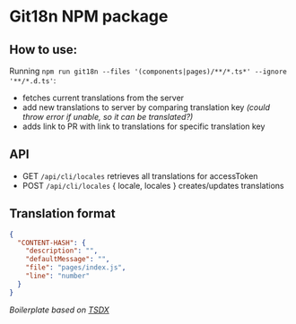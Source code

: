# Git18n NPM package

## How to use:

Running `npm run git18n --files '(components|pages)/**/*.ts*' --ignore '**/*.d.ts'`:

- fetches current translations from the server
- add new translations to server by comparing translation key _(could throw error if unable, so it can be translated?)_
- adds link to PR with link to translations for specific translation key

## API

- GET `/api/cli/locales` retrieves all translations for accessToken
- POST `/api/cli/locales` { locale, locales } creates/updates translations

## Translation format

```json
{
  "CONTENT-HASH": {
    "description": "",
    "defaultMessage": "",
    "file": "pages/index.js",
    "line": "number"
  }
}
```

_Boilerplate based on [TSDX](https://github.com/jaredpalmer/tsdx)_
